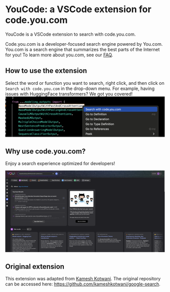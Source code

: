 # YouCode: a VSCode extension for code.you.com
YouCode is a VSCode extension to search with code.you.com. 

Code.you.com is a developer-focused search engine powered by You.com. You.com is a search engine that summarizes the best parts of the Internet for you! To learn more about you.com, see our [FAQ](https://about.you.com/hc-category/faq/).

## How to use the extension
Select the word or function you want to search, right click, and then click on `Search with code.you.com` in the drop-down menu. For example, having issues with HuggingFace transformers? We got you covered!
![drop-down-menu](https://github.com/You-OpenSource/YouCode/blob/main/resources/dropdown.png?raw=true)

## Why use code.you.com?
Enjoy a search experience optimized for developers!

![browser-query-results](https://github.com/You-OpenSource/YouCode/blob/main/resources/query.png?raw=true)

## Original extension
This extension was adapted from [Kamesh Kotwani](https://github.com/kameshkotwani/google-search). The original repository can be accessed here: https://github.com/kameshkotwani/google-search.
